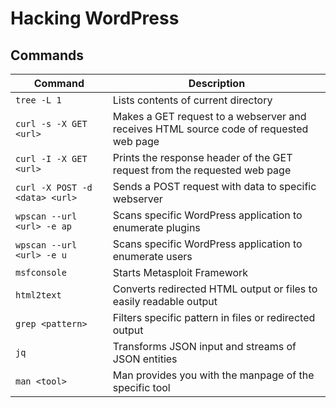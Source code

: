 # Hacking WordPress

## Commands
| Command | Description |
|---------|-------------|
| `tree -L 1` | Lists contents of current directory |
| `curl -s -X GET <url>` | Makes a GET request to a webserver and receives HTML source code of requested web page |
| `curl -I -X GET <url>` | Prints the response header of the GET request from the requested web page |
| `curl -X POST -d <data> <url>` | Sends a POST request with data to specific webserver |
| `wpscan --url <url> -e ap` | Scans specific WordPress application to enumerate plugins |
| `wpscan --url <url> -e u` | Scans specific WordPress application to enumerate users |
| `msfconsole` | Starts Metasploit Framework |
| `html2text` | Converts redirected HTML output or files to easily readable output |
| `grep <pattern>` | Filters specific pattern in files or redirected output |
| `jq` | Transforms JSON input and streams of JSON entities |
| `man <tool>` | Man provides you with the manpage of the specific tool |